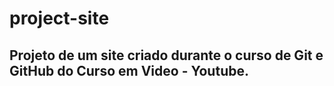 # project-site
## Projeto de um site criado durante o curso de Git e GitHub do Curso em Video - Youtube.
